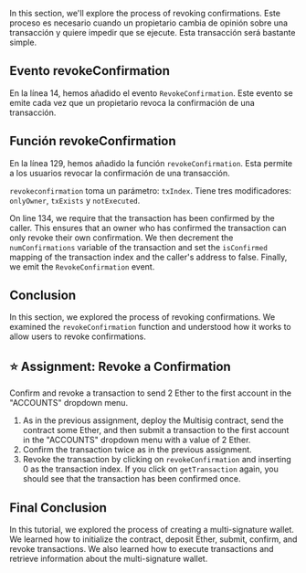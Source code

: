 In this section, we'll explore the process of revoking confirmations. Este proceso es necesario cuando un propietario cambia de opinión sobre una transacción y quiere impedir que se ejecute. Esta transacción será bastante simple.

## Evento revokeConfirmation

En la línea 14, hemos añadido el evento `RevokeConfirmation`. Este evento se emite cada vez que un propietario revoca la confirmación de una transacción.

## Función revokeConfirmation

En la línea 129, hemos añadido la función `revokeConfirmation`. Esta permite a los usuarios revocar la confirmación de una transacción.

`revokeconfirmation` toma un parámetro: `txIndex`. Tiene tres modificadores: `onlyOwner`, `txExists` y `notExecuted`.

On line 134, we require that the transaction has been confirmed by the caller. This ensures that an owner who has confirmed the transaction can only revoke their own confirmation.
We then decrement the `numConfirmations` variable of the transaction and set the `isConfirmed` mapping of the transaction index and the caller's address to false. Finally, we emit the `RevokeConfirmation` event.

## Conclusion

In this section, we explored the process of revoking confirmations. We examined the `revokeConfirmation` function and understood how it works to allow users to revoke confirmations.

## ⭐️ Assignment: Revoke a Confirmation

Confirm and revoke a transaction to send 2 Ether to the first account in the "ACCOUNTS" dropdown menu.

1. As in the previous assignment, deploy the Multisig contract, send the contract some Ether, and then  submit a transaction to the first account in the "ACCOUNTS" dropdown menu with a value of 2 Ether.
2. Confirm the transaction twice as in the previous assignment.
3. Revoke the transaction by clicking on `revokeConfirmation` and inserting 0 as the transaction index. If you click on `getTransaction` again, you should see that the transaction has been confirmed once.

## Final Conclusion

In this tutorial, we explored the process of creating a multi-signature wallet. We learned how to initialize the contract, deposit Ether, submit, confirm, and revoke transactions. We also learned how to execute transactions and retrieve information about the multi-signature wallet.

